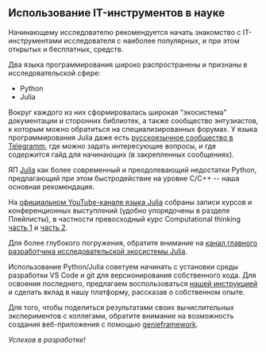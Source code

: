## Использование IT-инструментов в науке

Начинающему исследователю рекомендуется начать знакомство с IT-инструментами исследователя с наиболее популярных, и при этом открытых и бесплатных, средств.

Два языка программирования широко распространены и признаны в исследовательской сфере:
- Python
- Julia

Вокруг каждого из них сформировалась широкая "экосистема" документации и сторонних библиотек, а также сообщество энтузиастов, к которым можно обратиться на специализированных форумах. У языка программирования Julia даже есть [русскоязычное сообщество в Telegramm](https://t.me/JuliaLanguage), где можно задать интересующие вопросы, и где содержится гайд для начинающих (в закрепленных сообщениях).

ЯП [Julia](https://julialang.org/) как более современный и преодолевающий недостатки Python, предлагающий при этом быстродействие на уровне C/C++ -- наша основная рекомендация.

На [официальном YouTube-канале языка Julia](https://www.youtube.com/c/TheJuliaLanguage) собраны записи курсов и конференционных выступлений (удобно упорядочены в разделе Плейлисты), в частности превосходный курс Computational thinking [часть 1](https://www.youtube.com/playlist?list=PLP8iPy9hna6Q2Kr16aWPOKE0dz9OnsnIJ) и [часть 2](https://www.youtube.com/playlist?list=PLP8iPy9hna6T56GkMHEdSrjCCheNuEwI0).

Для более глубокого погружения, обратите внимание на [канал главного разработчика исследовательской экосистемы Julia](https://www.youtube.com/channel/UCDtsHjkOEMHYPGgpKX8VOPg).


Использование Python/Julia советуем начинать с установки среды разработки VS Code и git для версионирования собственного кода. Для освоения последнего, предлагаем воспользоваться [нашей инструкцией](./help/) и сделать вклад в нашу платформу, рассказав о собственном опыте.

Для того, чтобы поделиться результатами своих вычислительных экспериментов с коллегами, обратите внимание на возможность создания веб-приложения с помощью [genieframework](https://genieframework.com/).



*Успехов в разработке!*
